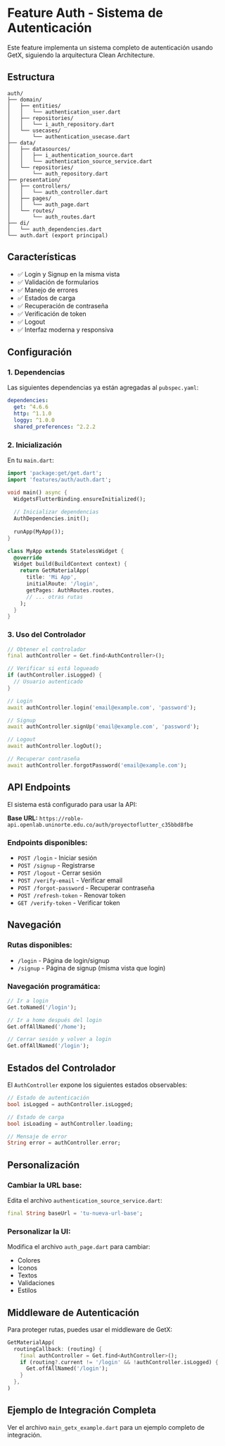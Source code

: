 # Feature Auth - Sistema de Autenticación

Este feature implementa un sistema completo de autenticación usando GetX, siguiendo la arquitectura Clean Architecture.

## Estructura

```
auth/
├── domain/
│   ├── entities/
│   │   └── authentication_user.dart
│   ├── repositories/
│   │   └── i_auth_repository.dart
│   └── usecases/
│       └── authentication_usecase.dart
├── data/
│   ├── datasources/
│   │   ├── i_authentication_source.dart
│   │   └── authentication_source_service.dart
│   └── repositories/
│       └── auth_repository.dart
├── presentation/
│   ├── controllers/
│   │   └── auth_controller.dart
│   ├── pages/
│   │   └── auth_page.dart
│   └── routes/
│       └── auth_routes.dart
├── di/
│   └── auth_dependencies.dart
└── auth.dart (export principal)
```

## Características

- ✅ Login y Signup en la misma vista
- ✅ Validación de formularios
- ✅ Manejo de errores
- ✅ Estados de carga
- ✅ Recuperación de contraseña
- ✅ Verificación de token
- ✅ Logout
- ✅ Interfaz moderna y responsiva

## Configuración

### 1. Dependencias

Las siguientes dependencias ya están agregadas al `pubspec.yaml`:

```yaml
dependencies:
  get: ^4.6.6
  http: ^1.1.0
  loggy: ^1.0.0
  shared_preferences: ^2.2.2
```

### 2. Inicialización

En tu `main.dart`:

```dart
import 'package:get/get.dart';
import 'features/auth/auth.dart';

void main() async {
  WidgetsFlutterBinding.ensureInitialized();
  
  // Inicializar dependencias
  AuthDependencies.init();
  
  runApp(MyApp());
}

class MyApp extends StatelessWidget {
  @override
  Widget build(BuildContext context) {
    return GetMaterialApp(
      title: 'Mi App',
      initialRoute: '/login',
      getPages: AuthRoutes.routes,
      // ... otras rutas
    );
  }
}
```

### 3. Uso del Controlador

```dart
// Obtener el controlador
final authController = Get.find<AuthController>();

// Verificar si está logueado
if (authController.isLogged) {
  // Usuario autenticado
}

// Login
await authController.login('email@example.com', 'password');

// Signup
await authController.signUp('email@example.com', 'password');

// Logout
await authController.logOut();

// Recuperar contraseña
await authController.forgotPassword('email@example.com');
```

## API Endpoints

El sistema está configurado para usar la API:

**Base URL:** `https://roble-api.openlab.uninorte.edu.co/auth/proyectoflutter_c35bbd8fbe`

### Endpoints disponibles:

- `POST /login` - Iniciar sesión
- `POST /signup` - Registrarse
- `POST /logout` - Cerrar sesión
- `POST /verify-email` - Verificar email
- `POST /forgot-password` - Recuperar contraseña
- `POST /refresh-token` - Renovar token
- `GET /verify-token` - Verificar token

## Navegación

### Rutas disponibles:

- `/login` - Página de login/signup
- `/signup` - Página de signup (misma vista que login)

### Navegación programática:

```dart
// Ir a login
Get.toNamed('/login');

// Ir a home después del login
Get.offAllNamed('/home');

// Cerrar sesión y volver a login
Get.offAllNamed('/login');
```

## Estados del Controlador

El `AuthController` expone los siguientes estados observables:

```dart
// Estado de autenticación
bool isLogged = authController.isLogged;

// Estado de carga
bool isLoading = authController.loading;

// Mensaje de error
String error = authController.error;
```

## Personalización

### Cambiar la URL base:

Edita el archivo `authentication_source_service.dart`:

```dart
final String baseUrl = 'tu-nueva-url-base';
```

### Personalizar la UI:

Modifica el archivo `auth_page.dart` para cambiar:
- Colores
- Iconos
- Textos
- Validaciones
- Estilos

## Middleware de Autenticación

Para proteger rutas, puedes usar el middleware de GetX:

```dart
GetMaterialApp(
  routingCallback: (routing) {
    final authController = Get.find<AuthController>();
    if (routing?.current != '/login' && !authController.isLogged) {
      Get.offAllNamed('/login');
    }
  },
)
```

## Ejemplo de Integración Completa

Ver el archivo `main_getx_example.dart` para un ejemplo completo de integración.
